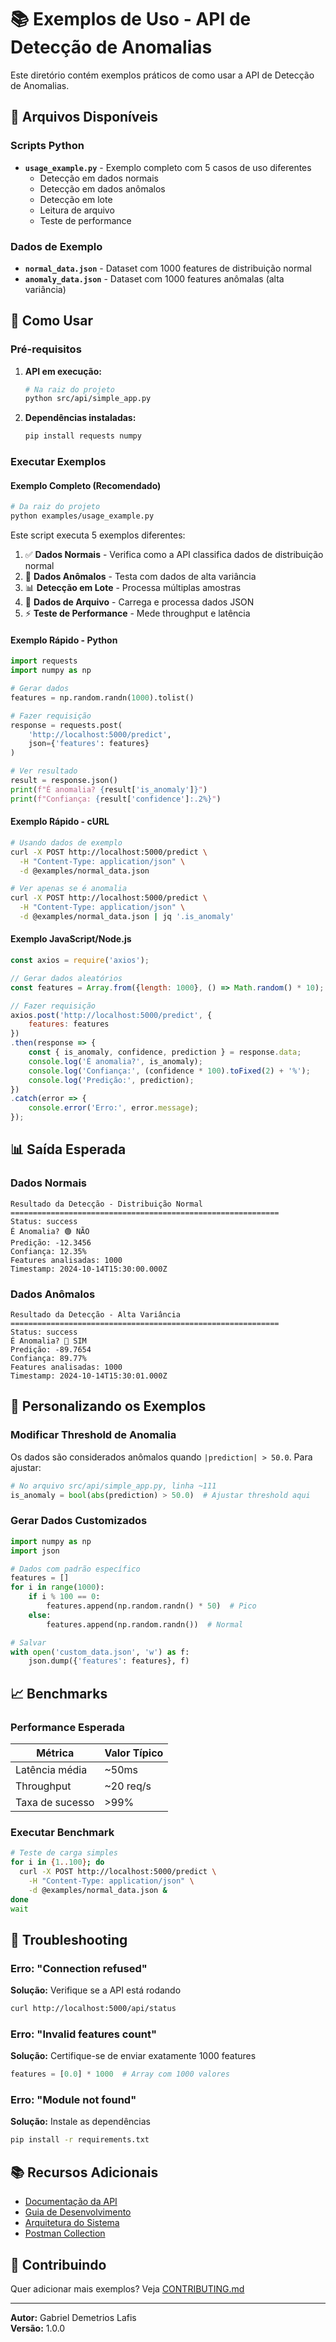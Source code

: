 # 📚 Exemplos de Uso - API de Detecção de Anomalias

Este diretório contém exemplos práticos de como usar a API de Detecção de Anomalias.

## 📁 Arquivos Disponíveis

### Scripts Python

- **`usage_example.py`** - Exemplo completo com 5 casos de uso diferentes
  - Detecção em dados normais
  - Detecção em dados anômalos
  - Detecção em lote
  - Leitura de arquivo
  - Teste de performance

### Dados de Exemplo

- **`normal_data.json`** - Dataset com 1000 features de distribuição normal
- **`anomaly_data.json`** - Dataset com 1000 features anômalas (alta variância)

## 🚀 Como Usar

### Pré-requisitos

1. **API em execução:**
   ```bash
   # Na raiz do projeto
   python src/api/simple_app.py
   ```

2. **Dependências instaladas:**
   ```bash
   pip install requests numpy
   ```

### Executar Exemplos

#### Exemplo Completo (Recomendado)

```bash
# Da raiz do projeto
python examples/usage_example.py
```

Este script executa 5 exemplos diferentes:

1. ✅ **Dados Normais** - Verifica como a API classifica dados de distribuição normal
2. 🔴 **Dados Anômalos** - Testa com dados de alta variância
3. 📊 **Detecção em Lote** - Processa múltiplas amostras
4. 📁 **Dados de Arquivo** - Carrega e processa dados JSON
5. ⚡ **Teste de Performance** - Mede throughput e latência

#### Exemplo Rápido - Python

```python
import requests
import numpy as np

# Gerar dados
features = np.random.randn(1000).tolist()

# Fazer requisição
response = requests.post(
    'http://localhost:5000/predict',
    json={'features': features}
)

# Ver resultado
result = response.json()
print(f"É anomalia? {result['is_anomaly']}")
print(f"Confiança: {result['confidence']:.2%}")
```

#### Exemplo Rápido - cURL

```bash
# Usando dados de exemplo
curl -X POST http://localhost:5000/predict \
  -H "Content-Type: application/json" \
  -d @examples/normal_data.json

# Ver apenas se é anomalia
curl -X POST http://localhost:5000/predict \
  -H "Content-Type: application/json" \
  -d @examples/normal_data.json | jq '.is_anomaly'
```

#### Exemplo JavaScript/Node.js

```javascript
const axios = require('axios');

// Gerar dados aleatórios
const features = Array.from({length: 1000}, () => Math.random() * 10);

// Fazer requisição
axios.post('http://localhost:5000/predict', {
    features: features
})
.then(response => {
    const { is_anomaly, confidence, prediction } = response.data;
    console.log('É anomalia?', is_anomaly);
    console.log('Confiança:', (confidence * 100).toFixed(2) + '%');
    console.log('Predição:', prediction);
})
.catch(error => {
    console.error('Erro:', error.message);
});
```

## 📊 Saída Esperada

### Dados Normais
```
Resultado da Detecção - Distribuição Normal
============================================================
Status: success
É Anomalia? 🟢 NÃO
Predição: -12.3456
Confiança: 12.35%
Features analisadas: 1000
Timestamp: 2024-10-14T15:30:00.000Z
```

### Dados Anômalos
```
Resultado da Detecção - Alta Variância
============================================================
Status: success
É Anomalia? 🔴 SIM
Predição: -89.7654
Confiança: 89.77%
Features analisadas: 1000
Timestamp: 2024-10-14T15:30:01.000Z
```

## 🔧 Personalizando os Exemplos

### Modificar Threshold de Anomalia

Os dados são considerados anômalos quando `|prediction| > 50.0`. Para ajustar:

```python
# No arquivo src/api/simple_app.py, linha ~111
is_anomaly = bool(abs(prediction) > 50.0)  # Ajustar threshold aqui
```

### Gerar Dados Customizados

```python
import numpy as np
import json

# Dados com padrão específico
features = []
for i in range(1000):
    if i % 100 == 0:
        features.append(np.random.randn() * 50)  # Pico
    else:
        features.append(np.random.randn())  # Normal

# Salvar
with open('custom_data.json', 'w') as f:
    json.dump({'features': features}, f)
```

## 📈 Benchmarks

### Performance Esperada

| Métrica | Valor Típico |
|---------|--------------|
| Latência média | ~50ms |
| Throughput | ~20 req/s |
| Taxa de sucesso | >99% |

### Executar Benchmark

```bash
# Teste de carga simples
for i in {1..100}; do
  curl -X POST http://localhost:5000/predict \
    -H "Content-Type: application/json" \
    -d @examples/normal_data.json &
done
wait
```

## 🐛 Troubleshooting

### Erro: "Connection refused"

**Solução:** Verifique se a API está rodando
```bash
curl http://localhost:5000/api/status
```

### Erro: "Invalid features count"

**Solução:** Certifique-se de enviar exatamente 1000 features
```python
features = [0.0] * 1000  # Array com 1000 valores
```

### Erro: "Module not found"

**Solução:** Instale as dependências
```bash
pip install -r requirements.txt
```

## 📚 Recursos Adicionais

- [Documentação da API](../docs/API.md)
- [Guia de Desenvolvimento](../docs/DEVELOPMENT.md)
- [Arquitetura do Sistema](../docs/ARCHITECTURE.md)
- [Postman Collection](../docs/postman_collection.json)

## 🤝 Contribuindo

Quer adicionar mais exemplos? Veja [CONTRIBUTING.md](../CONTRIBUTING.md)

---

**Autor:** Gabriel Demetrios Lafis  
**Versão:** 1.0.0
